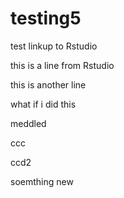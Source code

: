 # testing5
test linkup to Rstudio

this is a line from Rstudio

this is another line

what if i did this

meddled

ccc

ccd2

soemthing new
